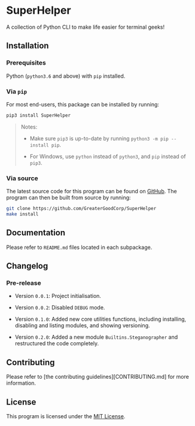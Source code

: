 # SuperHelper

A collection of Python CLI to make life easier for terminal geeks!

## Installation

### Prerequisites

Python (`python3.6` and above) with `pip` installed.

### Via `pip`

For most end-users, this package can be installed by running:

```bash
pip3 install SuperHelper
```

> Notes:
> 
> * Make sure `pip3` is up-to-date by running `python3 -m pip --install pip`.
> 
> * For Windows, use `python` instead of `python3`, and `pip` instead of `pip3`.

### Via source

The latest source code for this program can be found on [GitHub]. The program can then be built from source by running:

```bash
git clone https://github.com/GreaterGoodCorp/SuperHelper
make install
```

## Documentation

Please refer to `README.md` files located in each subpackage.

## Changelog

### Pre-release

* Version `0.0.1`: Project initialisation.
  
* Version `0.0.2`: Disabled `DEBUG` mode.

* Version `0.1.0`: Added new core utilities functions, including installing, disabling and listing modules,
  and showing versioning.
  
* Version `0.2.0`: Added a new module `Builtins.Steganographer` and restructured the code completely.
  
## Contributing

Please refer to [the contributing guidelines][CONTRIBUTING.md] for more information.

## License

This program is licensed under the
[MIT License](https://github.com/GreaterGoodCorp/SuperHelper/blob/main/LICENSE).

[GitHub]: https://github.com/GreaterGoodCorp/SuperHelper
